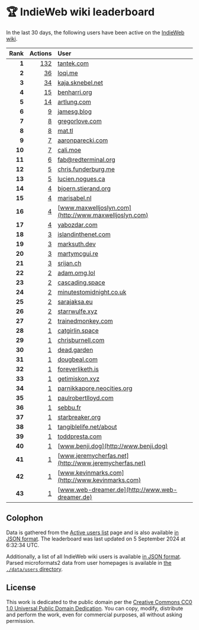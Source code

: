 # 🏆 IndieWeb wiki leaderboard

In the last 30 days, the following users have been active on the [IndieWeb wiki](https://indieweb.org).

| Rank | Actions | User |
|-----:|--------:|:-----|
| **1** | [132](https://indieweb.org/Special:Contributions/Tantek.com) | [tantek.com](http://tantek.com) |
| **2** | [36](https://indieweb.org/Special:Contributions/Loqi.me) | [loqi.me](http://loqi.me) |
| **3** | [34](https://indieweb.org/Special:Contributions/Kaja.sknebel.net) | [kaja.sknebel.net](http://kaja.sknebel.net) |
| **4** | [15](https://indieweb.org/Special:Contributions/Benharri.org) | [benharri.org](http://benharri.org) |
| **5** | [14](https://indieweb.org/Special:Contributions/Artlung.com) | [artlung.com](http://artlung.com) |
| **6** | [9](https://indieweb.org/Special:Contributions/Jamesg.blog) | [jamesg.blog](http://jamesg.blog) |
| **7** | [8](https://indieweb.org/Special:Contributions/Gregorlove.com) | [gregorlove.com](http://gregorlove.com) |
| **8** | [8](https://indieweb.org/Special:Contributions/Mat.tl) | [mat.tl](http://mat.tl) |
| **9** | [7](https://indieweb.org/Special:Contributions/Aaronparecki.com) | [aaronparecki.com](http://aaronparecki.com) |
| **10** | [7](https://indieweb.org/Special:Contributions/Cali.moe) | [cali.moe](http://cali.moe) |
| **11** | [6](https://indieweb.org/Special:Contributions/Fab@redterminal.org) | [fab@redterminal.org](http://fab@redterminal.org) |
| **12** | [5](https://indieweb.org/Special:Contributions/Chris.funderburg.me) | [chris.funderburg.me](http://chris.funderburg.me) |
| **13** | [5](https://indieweb.org/Special:Contributions/Lucien.nogues.ca) | [lucien.nogues.ca](http://lucien.nogues.ca) |
| **14** | [4](https://indieweb.org/Special:Contributions/Bjoern.stierand.org) | [bjoern.stierand.org](http://bjoern.stierand.org) |
| **15** | [4](https://indieweb.org/Special:Contributions/Marisabel.nl) | [marisabel.nl](http://marisabel.nl) |
| **16** | [4](https://indieweb.org/Special:Contributions/Www.maxwelljoslyn.com) | [www.maxwelljoslyn.com](http://www.maxwelljoslyn.com) |
| **17** | [4](https://indieweb.org/Special:Contributions/Yabozdar.com) | [yabozdar.com](http://yabozdar.com) |
| **18** | [3](https://indieweb.org/Special:Contributions/Islandinthenet.com) | [islandinthenet.com](http://islandinthenet.com) |
| **19** | [3](https://indieweb.org/Special:Contributions/Marksuth.dev) | [marksuth.dev](http://marksuth.dev) |
| **20** | [3](https://indieweb.org/Special:Contributions/Martymcgui.re) | [martymcgui.re](http://martymcgui.re) |
| **21** | [3](https://indieweb.org/Special:Contributions/Srijan.ch) | [srijan.ch](http://srijan.ch) |
| **22** | [2](https://indieweb.org/Special:Contributions/Adam.omg.lol) | [adam.omg.lol](http://adam.omg.lol) |
| **23** | [2](https://indieweb.org/Special:Contributions/Cascading.space) | [cascading.space](http://cascading.space) |
| **24** | [2](https://indieweb.org/Special:Contributions/Minutestomidnight.co.uk) | [minutestomidnight.co.uk](http://minutestomidnight.co.uk) |
| **25** | [2](https://indieweb.org/Special:Contributions/Sarajaksa.eu) | [sarajaksa.eu](http://sarajaksa.eu) |
| **26** | [2](https://indieweb.org/Special:Contributions/Starrwulfe.xyz) | [starrwulfe.xyz](http://starrwulfe.xyz) |
| **27** | [2](https://indieweb.org/Special:Contributions/Trainedmonkey.com) | [trainedmonkey.com](http://trainedmonkey.com) |
| **28** | [1](https://indieweb.org/Special:Contributions/Catgirlin.space) | [catgirlin.space](http://catgirlin.space) |
| **29** | [1](https://indieweb.org/Special:Contributions/Chrisburnell.com) | [chrisburnell.com](http://chrisburnell.com) |
| **30** | [1](https://indieweb.org/Special:Contributions/Dead.garden) | [dead.garden](http://dead.garden) |
| **31** | [1](https://indieweb.org/Special:Contributions/Dougbeal.com) | [dougbeal.com](http://dougbeal.com) |
| **32** | [1](https://indieweb.org/Special:Contributions/Foreverliketh.is) | [foreverliketh.is](http://foreverliketh.is) |
| **33** | [1](https://indieweb.org/Special:Contributions/Getimiskon.xyz) | [getimiskon.xyz](http://getimiskon.xyz) |
| **34** | [1](https://indieweb.org/Special:Contributions/Parnikkapore.neocities.org) | [parnikkapore.neocities.org](http://parnikkapore.neocities.org) |
| **35** | [1](https://indieweb.org/Special:Contributions/Paulrobertlloyd.com) | [paulrobertlloyd.com](http://paulrobertlloyd.com) |
| **36** | [1](https://indieweb.org/Special:Contributions/Sebbu.fr) | [sebbu.fr](http://sebbu.fr) |
| **37** | [1](https://indieweb.org/Special:Contributions/Starbreaker.org) | [starbreaker.org](http://starbreaker.org) |
| **38** | [1](https://indieweb.org/Special:Contributions/Tangiblelife.net_about) | [tangiblelife.net/about](http://tangiblelife.net/about) |
| **39** | [1](https://indieweb.org/Special:Contributions/Toddpresta.com) | [toddpresta.com](http://toddpresta.com) |
| **40** | [1](https://indieweb.org/Special:Contributions/Www.benji.dog) | [www.benji.dog](http://www.benji.dog) |
| **41** | [1](https://indieweb.org/Special:Contributions/Www.jeremycherfas.net) | [www.jeremycherfas.net](http://www.jeremycherfas.net) |
| **42** | [1](https://indieweb.org/Special:Contributions/Www.kevinmarks.com) | [www.kevinmarks.com](http://www.kevinmarks.com) |
| **43** | [1](https://indieweb.org/Special:Contributions/Www.web-dreamer.de) | [www.web-dreamer.de](http://www.web-dreamer.de) |


## Colophon

Data is gathered from the [Active users list](https://indieweb.org/Special:ActiveUsers) page and is also available [in JSON format](https://github.com/jgarber623/indieweb-wiki-leaderboard/blob/main/data/leaderboard.json). The leaderboard was last updated on 5 September 2024 at 6:32:34 UTC.

Additionally, a list of all IndieWeb wiki users is available [in JSON format](https://github.com/jgarber623/indieweb-wiki-leaderboard/blob/main/data/users.json). Parsed microformats2 data from user homepages is available in [the `./data/users` directory](https://github.com/jgarber623/indieweb-wiki-leaderboard/blob/main/data/users).

## License

This work is dedicated to the public domain per the [Creative Commons CC0 1.0 Universal Public Domain Dedication](https://creativecommons.org/publicdomain/zero/1.0/). You can copy, modify, distribute and perform the work, even for commercial purposes, all without asking permission.

